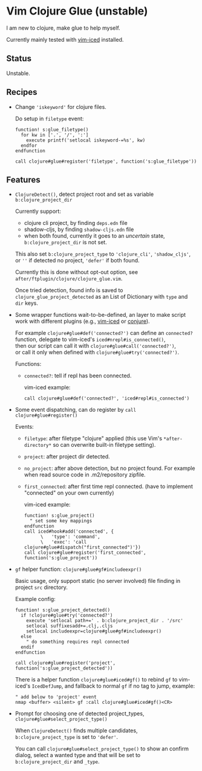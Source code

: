 Vim Clojure Glue (unstable)
================

I am new to clojure, make glue to help myself.

Currently mainly tested with [vim-iced][] installed.



## Status

Unstable.


## Recipes

- Change `'iskeyword'` for clojure files.

  Do setup in `filetype` event:

      function! s:glue_filetype()
        for kw in ['.', '/', ':']
          execute printf('setlocal iskeyword-=%s', kw)
        endfor
      endfunction

      call clojure#glue#register('filetype', function('s:glue_filetype'))


## Features

- `ClojureDetect()`, detect project root and set as variable `b:clojure_project_dir`

  Currently support:

  - clojure cli project, by finding `deps.edn` file
  - shadow-cljs, by finding `shadow-cljs.edn` file
  - when both found, currently it goes to an *uncertain* state, `b:clojure_project_dir` is not set.

  This also set `b:clojure_project_type` to `'clojure_cli'`, `'shadow_cljs'`, or `''` if detected no project, `'defer'` if both found.

  Currently this is done without opt-out option, see `after/ftplugin/clojure/clojure_glue.vim`.

  Once tried detection, found info is saved to `clojure_glue_project_detected` as an List of Dictionary with `type` and `dir` keys.

- Some wrapper functions wait-to-be-defined, an layer to make script work with different plugins (e.g., [vim-iced][] or [conjure][]).

  For example `clojure#glue#def('connected?')` can define an `connected?` function, delegate to vim-iced's `iced#nrepl#is_connected()`,  
  then our script can call it with `clojure#glue#call('connected?')`,  
  or call it only when defined with `clojure#glue#try('connected?')`.

  Functions:

  - `connected?`: tell if repl has been connected.

    vim-iced example:

        call clojure#glue#def('connected?', 'iced#repl#is_connected')


- Some event dispatching, can do register by `call clojure#glue#register()`

  Events:

  - `filetype`: after filetype "clojure" applied (this use Vim's `*after-directory*` so can overwrite built-in filetype setting).


  - `project`: after project dir detected.


  - `no_project`: after above detection, but no project found. For example when read source code in .m2/repository zipfile.


  - `first_connected`: after first time repl connected. (have to implement "connected" on your own currently)

    vim-iced example:

        function! s:glue_project()
          " set some key mappings
        endfunction
        call iced#hook#add('connected', {
              \   'type': 'command',
              \   'exec': 'call clojure#glue#dispatch("first_connected")'})
        call clojure#glue#register('first_connected', function('s:glue_project'))


- `gf` helper function: `clojure#glue#gf#includeexpr()`

  Basic usage, only support static (no server involved) file finding in project `src` directory.

  Example config:

      function! s:glue_project_detected()
        if !clojure#glue#try('connected?')
          execute 'setlocal path+=' . b:clojure_project_dir . '/src'
          setlocal suffixesadd+=.clj,.cljs
          setlocal includeexpr=clojure#glue#gf#includeexpr()
        else
          " do something requires repl connected
        endif
      endfunction

      call clojure#glue#register('project', function('s:glue_project_detected'))

  There is a helper function `clojure#glue#iced#gf()` to rebind `gf` to
  vim-iced's `IcedDefJump`, and fallback to normal `gf` if no tag to jump, example:

      " add below to 'project' event
      nmap <buffer> <silent> gf :call clojure#glue#iced#gf()<CR>


- Prompt for choosing one of detected project_types, `clojure#glue#select_project_type()`

  When `ClojureDetect()` finds multiple candidates, `b:clojure_project_type` is set to `'defer'`.

  You can call `clojure#glue#select_project_type()` to show an confirm dialog,
  select a wanted type and that will be set to `b:clojure_project_dir` and `_type`.



[vim-iced]: https://github.com/liquidz/vim-iced
[conjure]: https://github.com/Olical/conjure
